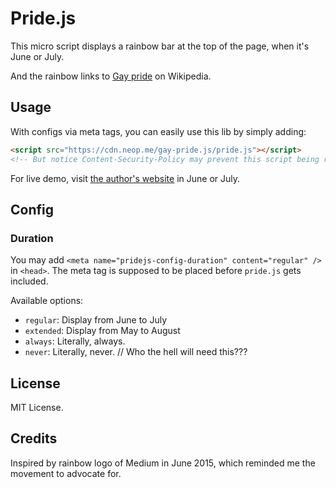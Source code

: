 # Pride.js

This micro script displays a rainbow bar at the top of the page, when it's June or July.

And the rainbow links to [Gay pride](https://en.wikipedia.org/wiki/Gay_pride) on Wikipedia.

## Usage

With configs via meta tags, you can easily use this lib by simply adding:

```html
<script src="https://cdn.neop.me/gay-pride.js/pride.js"></script>
<!-- But notice Content-Security-Policy may prevent this script being run. -->
```

For live demo, visit [the author's website](http://joyneop.xyz/) in June or July.

## Config

### Duration

You may add `<meta name="pridejs-config-duration" content="regular" />` in `<head>`. The meta tag is supposed to be placed before `pride.js` gets included.

Available options:

- `regular`: Display from June to July
- `extended`: Display from May to August
- `always`: Literally, always.
- `never`: Literally, never. // Who the hell will need this???

## License

MIT License.

## Credits

Inspired by rainbow logo of Medium in June 2015, which reminded me the movement to advocate for.
